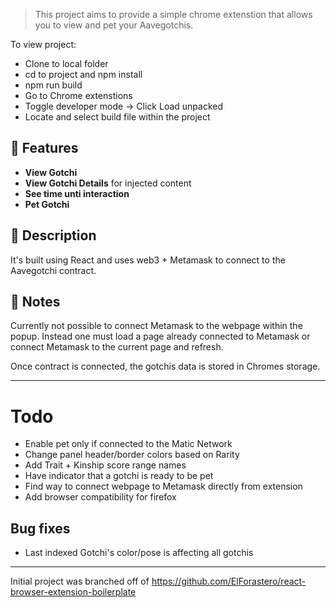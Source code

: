 > This project aims to provide a simple chrome extenstion that allows you to view and pet your Aavegotchis.

To view project:

- Clone to local folder
- cd to project and npm install
- npm run build
- Go to Chrome extenstions
- Toggle developer mode -> Click Load unpacked
- Locate and select build file within the project

## 🎉 Features

- **View Gotchi**
- **View Gotchi Details** for injected content
- **See time unti interaction**
- **Pet Gotchi**


## 📝 Description

It's built using React and uses web3 + Metamask to connect to the Aavegotchi contract.

## 📝 Notes

Currently not possible to connect Metamask to the webpage within the popup. Instead one must load a page already connected to Metamask or connect Metamask to the current page and refresh.

Once contract is connected, the gotchis data is stored in Chromes storage.

---

# Todo

- Enable pet only if connected to the Matic Network
- Change panel header/border colors based on Rarity
- Add Trait + Kinship score range names
- Have indicator that a gotchi is ready to be pet
- Find way to connect webpage to Metamask directly from extension
- Add browser compatibility for firefox

## Bug fixes
- Last indexed Gotchi's color/pose is affecting all gotchis

---

Initial project was branched off of https://github.com/ElForastero/react-browser-extension-boilerplate
